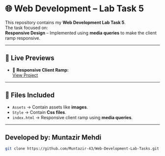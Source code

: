 
# 🌐 Web Development – Lab Task 5  

This repository contains my **Web Development Lab Task 5**.  
The task focused on:  
**Responsive Design** – Implemented using **media queries** to make the client ramp responsive.

---

## 🔗 Live Previews 

- 📱 **Responsive Client Ramp:**  
  [View Project](https://muntazir-43.github.io/Web-Development-Lab-Tasks/Lab%20Task%2005/index.html)

---

## 📂 Files Included  

- `Assets` → Contain assets like **images**.
- `Style` → Contain **Css files**.
- `index.html` → Responsive client ramp using **media queries**. 

---

## Developed by: Muntazir Mehdi
   ```bash
   git clone https://github.com/Muntazir-43/Web-Development-Lab-Tasks.git
